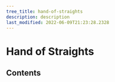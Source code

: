 ```yaml
---
tree_title: hand-of-straights
description: description
last_modified: 2022-06-09T21:23:28.2328
---
```


# Hand of Straights

## Contents
